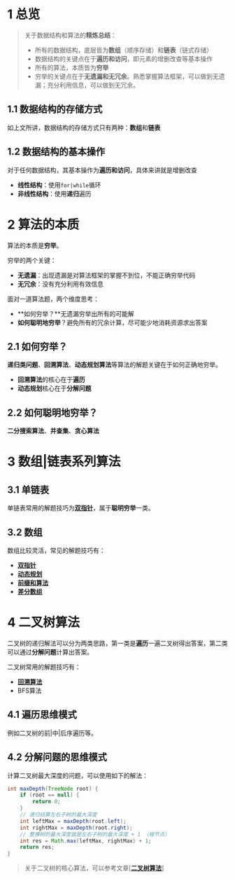 # 1 总览

> 关于数据结构和算法的**精炼总结**：
>
> * 所有的数据结构，底层皆为**数组**（顺序存储）和**链表**（链式存储）
> * 数据结构的关键点在于**遍历和访问**，即元素的增删改查等基本操作
> * 所有的算法，本质皆为**穷举**
> * 穷举的关键点在于**无遗漏和无冗余**。熟悉掌握算法框架，可以做到无遗漏；充分利用信息，可以做到无冗余。

## 1.1 数据结构的存储方式

如上文所讲，数据结构的存储方式只有两种：**数组**和**链表**

## 1.2 数据结构的基本操作

对于任何数据结构，其基本操作为**遍历和访问**，具体来讲就是增删改查

* **线性结构**：使用`for|while`循环
* **非线性结构**：使用**递归**遍历

# 2 算法的本质

算法的本质是**穷举**。

穷举的两个关键：

* **无遗漏**：出现遗漏是对算法框架的掌握不到位，不能正确穷举代码
* **无冗余**：没有充分利用有效信息

面对一道算法题，两个维度思考：

* **如何穷举？**无遗漏穷举出所有的可能解
* **如何聪明地穷举**？避免所有的冗余计算，尽可能少地消耗资源求出答案

## 2.1 如何穷举？

**递归类问题**、**回溯算法**、**动态规划算法**等算法的解题关键在于如何正确地穷举。

* **回溯算法**的核心在于**遍历**
* **动态规划**核心在于**分解问题**

## 2.2 如何聪明地穷举？

**二分搜索算法**、**并查集**、**贪心算法**

# 3 数组|链表系列算法

## 3.1 单链表

单链表常用的解题技巧为[**双指针**](./双指针.md)，属于**聪明穷举**一类。

## 3.2 数组

数组比较灵活，常见的解题技巧有：

* [**双指针**](./双指针.md)
* [**动态规划**](./动态规划.md)
* [**前缀和算法**](./前缀和算法.md)
* [**差分数组**](./差分数组)

#  4 二叉树算法

二叉树的递归解法可以分为两类思路，第一类是**遍历**一遍二叉树得出答案，第二类可以通过**分解问题**计算出答案。

二叉树常用的解题技巧有：

* [**回溯算法**](./回溯算法.md)
* BFS算法

## 4.1 遍历思维模式

例如二叉树的前|中|后序遍历等。

##  4.2 分解问题的思维模式

计算二叉树最大深度的问题，可以使用如下的解法：

```java
int maxDepth(TreeNode root) {
    if (root == null) {
        return 0;
    }
    // 递归结算左右子树的最大深度
    int leftMax = maxDepth(root.left);
    int rightMax = maxDepth(root.right);
    // 整棵树的最大深度就是左右子树的最大深度 + 1 （根节点）
    int res = Math.max(leftMax, rightMax) + 1;
    return res;
}
```

> 关于二叉树的核心算法，可以参考文章[[**二叉树算法**](./二叉树算法.md)]

